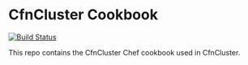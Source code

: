 CfnCluster Cookbook
===================

[![Build Status](https://travis-ci.org/awslabs/cfncluster-cookbook.svg?branch=develop)](https://travis-ci.org/awslabs/cfncluster-cookbook)

This repo contains the CfnCluster Chef cookbook used in CfnCluster.
